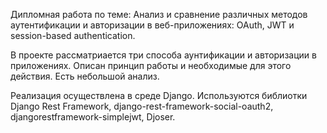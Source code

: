 Дипломная работа по теме: Анализ и сравнение различных методов аутентификации и авторизации в веб-приложениях: OAuth, JWT и session-based authentication.

В проекте рассматриается три способа аунтификации и авторизации в приложениях. 
Описан принцип работы и необходимые для этого действия. Есть небольшой анализ.

Реализация осуществлена в среде Django. Используются библиотки Django Rest Framework, django-rest-framework-social-oauth2, djangorestframework-simplejwt, Djoser.

